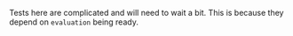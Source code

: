 Tests here are complicated and will need to wait a bit.
This is because they depend on `evaluation` being ready.
